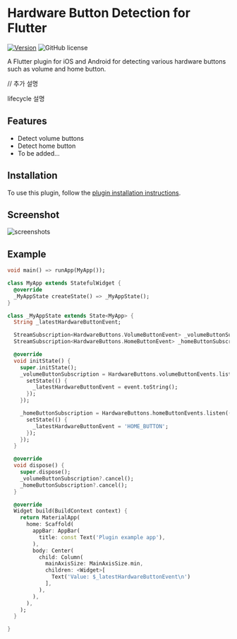 # Hardware Button Detection for Flutter

[![Version](https://img.shields.io/pub/v/auto_size_text.svg)](https://pub.dev/packages/hardware_buttons) ![GitHub license](https://img.shields.io/badge/license-MIT-blue.svg?style=flat)

A Flutter plugin for iOS and Android for detecting various hardware buttons such as volume and home button.

// 추가 설명

lifecycle 설명



## Features

- Detect volume buttons
- Detect home button
- To be added...



## Installation

To use this plugin, follow the [plugin installation instructions](https://pub.dev/packages/hardware_buttons#-installing-tab-).



## Screenshot

![screenshots](https://user-images.githubusercontent.com/26567846/66265518-14c69900-e853-11e9-8495-8c2966be4e6c.jpg)



## Example

```dart
void main() => runApp(MyApp());

class MyApp extends StatefulWidget {
  @override
  _MyAppState createState() => _MyAppState();
}

class _MyAppState extends State<MyApp> {
  String _latestHardwareButtonEvent;

  StreamSubscription<HardwareButtons.VolumeButtonEvent> _volumeButtonSubscription;
  StreamSubscription<HardwareButtons.HomeButtonEvent> _homeButtonSubscription;

  @override
  void initState() {
    super.initState();
    _volumeButtonSubscription = HardwareButtons.volumeButtonEvents.listen((event) {
      setState(() {
        _latestHardwareButtonEvent = event.toString();
      });
    });

    _homeButtonSubscription = HardwareButtons.homeButtonEvents.listen((event) {
      setState(() {
        _latestHardwareButtonEvent = 'HOME_BUTTON';
      });
    });
  }

  @override
  void dispose() {
    super.dispose();
    _volumeButtonSubscription?.cancel();
    _homeButtonSubscription?.cancel();
  }

  @override
  Widget build(BuildContext context) {
    return MaterialApp(
      home: Scaffold(
        appBar: AppBar(
          title: const Text('Plugin example app'),
        ),
        body: Center(
          child: Column(
            mainAxisSize: MainAxisSize.min,
            children: <Widget>[
              Text('Value: $_latestHardwareButtonEvent\n')
            ],
          ),
        ),
      ),
    );
  }

}
```
